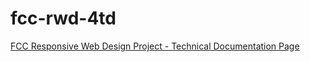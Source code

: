 # fcc-rwd-4td
 <a href="https://grizzlyginger.github.io/fcc-rwd-4td/">FCC Responsive Web Design Project - Technical Documentation Page</a>
